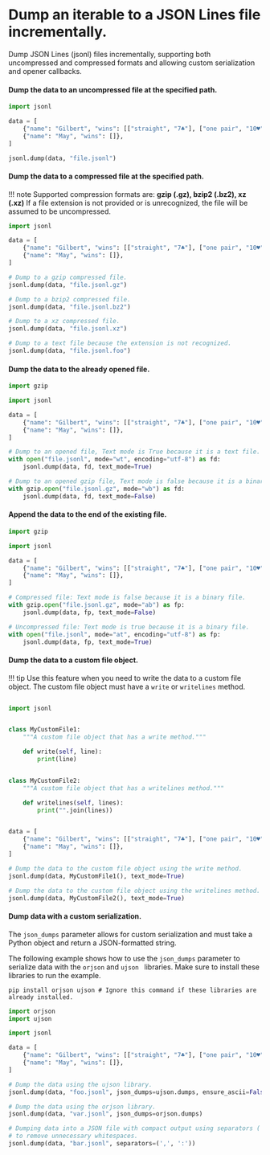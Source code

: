 # Dump an iterable to a JSON Lines file incrementally.

Dump JSON Lines (jsonl) files incrementally, supporting both uncompressed and compressed formats and allowing
custom serialization and opener callbacks.

#### Dump the data to an uncompressed file at the specified path.

```python
import jsonl

data = [
    {"name": "Gilbert", "wins": [["straight", "7♣"], ["one pair", "10♥"]]},
    {"name": "May", "wins": []},
]

jsonl.dump(data, "file.jsonl")
```

#### Dump the data to a compressed file at the specified path.

!!! note
Supported compression formats are: **gzip (.gz), bzip2 (.bz2), xz (.xz)**
If a file extension is not provided or is unrecognized, the file will be assumed to be uncompressed.

```python
import jsonl

data = [
    {"name": "Gilbert", "wins": [["straight", "7♣"], ["one pair", "10♥"]]},
    {"name": "May", "wins": []},
]

# Dump to a gzip compressed file.
jsonl.dump(data, "file.jsonl.gz")

# Dump to a bzip2 compressed file.
jsonl.dump(data, "file.jsonl.bz2")

# Dump to a xz compressed file.
jsonl.dump(data, "file.jsonl.xz")

# Dump to a text file because the extension is not recognized.
jsonl.dump(data, "file.jsonl.foo")
```

#### Dump the data to the already opened file.

```python
import gzip

import jsonl

data = [
    {"name": "Gilbert", "wins": [["straight", "7♣"], ["one pair", "10♥"]]},
    {"name": "May", "wins": []},
]

# Dump to an opened file, Text mode is True because it is a text file.
with open("file.jsonl", mode="wt", encoding="utf-8") as fd:
    jsonl.dump(data, fd, text_mode=True)

# Dump to an opened gzip file, Text mode is false because it is a binary file.
with gzip.open("file.jsonl.gz", mode="wb") as fd:
    jsonl.dump(data, fd, text_mode=False)
```

#### Append the data to the end of the existing file.

```python
import gzip

import jsonl

data = [
    {"name": "Gilbert", "wins": [["straight", "7♣"], ["one pair", "10♥"]]},
    {"name": "May", "wins": []},
]

# Compressed file: Text mode is false because it is a binary file.
with gzip.open("file.jsonl.gz", mode="ab") as fp:
    jsonl.dump(data, fp, text_mode=False)

# Uncompressed file: Text mode is true because it is a binary file.
with open("file.jsonl", mode="at", encoding="utf-8") as fp:
    jsonl.dump(data, fp, text_mode=True)
```

#### Dump the data to a custom file object.

!!! tip
Use this feature when you need to write the data to a custom file object.
The custom file object must have a `write` or `writelines` method.

```python

import jsonl


class MyCustomFile1:
    """A custom file object that has a write method."""

    def write(self, line):
        print(line)


class MyCustomFile2:
    """A custom file object that has a writelines method."""

    def writelines(self, lines):
        print("".join(lines))


data = [
    {"name": "Gilbert", "wins": [["straight", "7♣"], ["one pair", "10♥"]]},
    {"name": "May", "wins": []},
]

# Dump the data to the custom file object using the write method.
jsonl.dump(data, MyCustomFile1(), text_mode=True)

# Dump the data to the custom file object using the writelines method.
jsonl.dump(data, MyCustomFile2(), text_mode=True)
```

#### Dump data with a custom serialization.

The `json_dumps` parameter allows for custom serialization and must take a Python object and return a
JSON-formatted string.

The following example shows how to use the `json_dumps` parameter to serialize data with the `orjson` and `ujson `
libraries. Make sure to install these libraries to run the example.

```console
pip install orjson ujson # Ignore this command if these libraries are already installed.
```

```python
import orjson
import ujson

import jsonl

data = [
    {"name": "Gilbert", "wins": [["straight", "7♣"], ["one pair", "10♥"]]},
    {"name": "May", "wins": []},
]

# Dump the data using the ujson library.
jsonl.dump(data, "foo.jsonl", json_dumps=ujson.dumps, ensure_ascii=False)

# Dump the data using the orjson library.
jsonl.dump(data, "var.jsonl", json_dumps=orjson.dumps)

# Dumping data into a JSON file with compact output using separators (',', ':')
# to remove unnecessary whitespaces.
jsonl.dump(data, "bar.jsonl", separators=(',', ':'))
```
